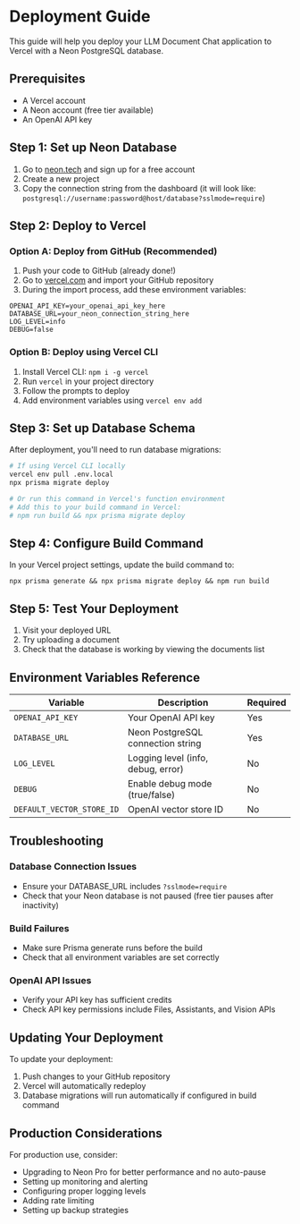 # Deployment Guide

This guide will help you deploy your LLM Document Chat application to Vercel with a Neon PostgreSQL database.

## Prerequisites

- A Vercel account
- A Neon account (free tier available)
- An OpenAI API key

## Step 1: Set up Neon Database

1. Go to [neon.tech](https://neon.tech) and sign up for a free account
2. Create a new project
3. Copy the connection string from the dashboard (it will look like: `postgresql://username:password@host/database?sslmode=require`)

## Step 2: Deploy to Vercel

### Option A: Deploy from GitHub (Recommended)

1. Push your code to GitHub (already done!)
2. Go to [vercel.com](https://vercel.com) and import your GitHub repository
3. During the import process, add these environment variables:

```
OPENAI_API_KEY=your_openai_api_key_here
DATABASE_URL=your_neon_connection_string_here
LOG_LEVEL=info
DEBUG=false
```

### Option B: Deploy using Vercel CLI

1. Install Vercel CLI: `npm i -g vercel`
2. Run `vercel` in your project directory
3. Follow the prompts to deploy
4. Add environment variables using `vercel env add`

## Step 3: Set up Database Schema

After deployment, you'll need to run database migrations:

```bash
# If using Vercel CLI locally
vercel env pull .env.local
npx prisma migrate deploy

# Or run this command in Vercel's function environment
# Add this to your build command in Vercel: 
# npm run build && npx prisma migrate deploy
```

## Step 4: Configure Build Command

In your Vercel project settings, update the build command to:

```
npx prisma generate && npx prisma migrate deploy && npm run build
```

## Step 5: Test Your Deployment

1. Visit your deployed URL
2. Try uploading a document
3. Check that the database is working by viewing the documents list

## Environment Variables Reference

| Variable | Description | Required |
|----------|-------------|----------|
| `OPENAI_API_KEY` | Your OpenAI API key | Yes |
| `DATABASE_URL` | Neon PostgreSQL connection string | Yes |
| `LOG_LEVEL` | Logging level (info, debug, error) | No |
| `DEBUG` | Enable debug mode (true/false) | No |
| `DEFAULT_VECTOR_STORE_ID` | OpenAI vector store ID | No |

## Troubleshooting

### Database Connection Issues
- Ensure your DATABASE_URL includes `?sslmode=require`
- Check that your Neon database is not paused (free tier pauses after inactivity)

### Build Failures
- Make sure Prisma generate runs before the build
- Check that all environment variables are set correctly

### OpenAI API Issues
- Verify your API key has sufficient credits
- Check API key permissions include Files, Assistants, and Vision APIs

## Updating Your Deployment

To update your deployment:
1. Push changes to your GitHub repository
2. Vercel will automatically redeploy
3. Database migrations will run automatically if configured in build command

## Production Considerations

For production use, consider:
- Upgrading to Neon Pro for better performance and no auto-pause
- Setting up monitoring and alerting
- Configuring proper logging levels
- Adding rate limiting
- Setting up backup strategies 